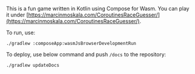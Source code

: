 This is a fun game written in Kotlin using Compose for Wasm. You can play it under [https://marcinmoskala.com/CoroutinesRaceGuesser/](https://marcinmoskala.com/CoroutinesRaceGuesser/).

To run, use:

```
./gradlew :composeApp:wasmJsBrowserDevelopmentRun
```

To deploy, use below command and push `/docs` to the repository:

```
./gradlew updateDocs
```


